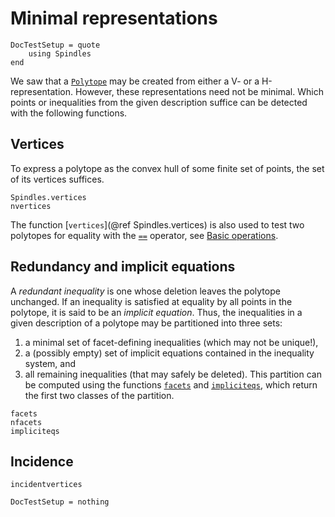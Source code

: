 # Minimal representations

```@meta
DocTestSetup = quote
    using Spindles
end
```

We saw that a [`Polytope`](@ref) may be created from either a V- or a H-representation. However, these representations 
need not be minimal. Which points or inequalities from the given description suffice can be detected with 
the following functions.

## Vertices
To express a polytope as the convex hull of some finite set of points, the set of its vertices suffices.
```@docs
Spindles.vertices
nvertices
```
The function [`vertices`](@ref Spindles.vertices) is also used to test two polytopes for equality with
the [`==`](@ref) operator, see [Basic operations](@ref).

## Redundancy and implicit equations
A *redundant inequality* is one whose deletion leaves the polytope unchanged. If an inequality is satisfied 
at equality by all points in the polytope, it is said to be an *implicit equation*. 
Thus, the inequalities in a given description of a polytope may be partitioned into three sets:
1. a minimal set of facet-defining inequalities (which may not be unique!), 
2. a (possibly empty) set of implicit equations contained in the inequality system, and 
3. all remaining inequalities (that may safely be deleted). 
This partition can be computed using the functions [`facets`](@ref) and [`impliciteqs`](@ref),
which return the first two classes of the partition.

```@docs
facets
nfacets
impliciteqs
```

## Incidence
```@docs
incidentvertices
``` 

```@meta
DocTestSetup = nothing
```